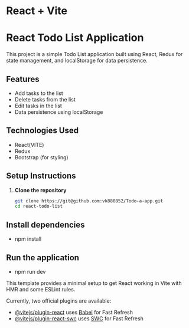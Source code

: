 # React + Vite
# React Todo List Application

This project is a simple Todo List application built using React, Redux for state management, and localStorage for data persistence.

## Features

- Add tasks to the list
- Delete tasks from the list
- Edit tasks in the list
- Data persistence using localStorage

## Technologies Used

- React(VITE)
- Redux
- Bootstrap (for styling)

## Setup Instructions

1. **Clone the repository**

   ```bash
   git clone https://git@github.com:vk880852/Todo-a-app.git
   cd react-todo-list
## Install dependencies
- npm install

## Run the application
- npm run dev


This template provides a minimal setup to get React working in Vite with HMR and some ESLint rules.

Currently, two official plugins are available:

- [@vitejs/plugin-react](https://github.com/vitejs/vite-plugin-react/blob/main/packages/plugin-react/README.md) uses [Babel](https://babeljs.io/) for Fast Refresh
- [@vitejs/plugin-react-swc](https://github.com/vitejs/vite-plugin-react-swc) uses [SWC](https://swc.rs/) for Fast Refresh
